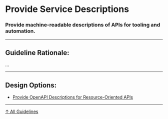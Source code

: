 # Provide Service Descriptions

### Provide machine-readable descriptions of APIs for tooling and automation.

---

## Guideline Rationale:

...


---

## Design Options:

- [Provide OpenAPI Descriptions for Resource-Oriented APIs](what/openapi-description/ "For APIs following the resource-oriented API style, use OpenAPI to describe the individual resource URIs.")

---

[↑ All Guidelines](../..)
